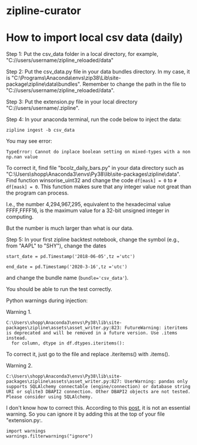 # zipline-curator
# How to import local csv data (daily)

Step 1: Put the csv_data folder in a local directory, for example, "C://users/username/zipline_reloaded/data"

Step 2: Put the csv_data.py file in your data bundles directory. In my case, it is "C:\Programs\Anaconda\envs\zip38\Lib\site-package\zipline\data\bundles". Remember to change the path in the file to "C://users/username/zipline_reloaded/data".

Step 3: Put the extension.py file in your local directory "C://users/username/.zipline".

Step 4: In your anaconda terminal, run the code below to inject the data:
```
zipline ingest -b csv_data
```


You may see error: 

`TypeError: Cannot do inplace boolean setting on mixed-types with a non np.nan value`

To correct it, find file "bcolz_daily_bars.py" in your data directory such as "C:\Users\shopp\Anaconda3\envs\Py38\lib\site-packages\zipline\data\". Find function  winsorise_uint32 and change the code  `df[mask] = 0` to `# df[mask] = 0`. This function makes sure that any integer value not great than the program can process.

I.e., the number 4,294,967,295, equivalent to the hexadecimal value FFFF,FFFF16, is the maximum value for a 32-bit unsigned integer in computing.

But the number is much larger than what is our data.

Step 5: In your first zipline backtest notebook, change the symbol (e.g., from "AAPL" to "SHY"), change the dates
```# Set start and end date
start_date = pd.Timestamp('2018-06-05',tz ='utc')

end_date = pd.Timestamp('2020-3-16',tz ='utc')
```
and change the bundle name (`bundle='csv_data'`). 

You should be able to run the test correctly.


Python warnings during injection:

Warning 1.

```
C:\Users\shopp\Anaconda3\envs\Py38\lib\site-packages\zipline\assets\asset_writer.py:823: FutureWarning: iteritems is deprecated and will be removed in a future version. Use .items instead.
  for column, dtype in df.dtypes.iteritems():
```
To correct it, just go to the file and replace .iteritems() with .items().

Warning 2.

```
C:\Users\shopp\Anaconda3\envs\Py38\lib\site-packages\zipline\assets\asset_writer.py:827: UserWarning: pandas only supports SQLAlchemy connectable (engine/connection) or database string URI or sqlite3 DBAPI2 connection. Other DBAPI2 objects are not tested. Please consider using SQLAlchemy.
```

I don't know how to correct this. According to this [post](https://stackoverflow.com/questions/71082494/getting-a-warning-when-using-a-pyodbc-connection-object-with-pandas), it is not an essential warning. So you can ignore it by adding this at the top of your file "extension.py:.

```
import warnings
warnings.filterwarnings("ignore")
```
